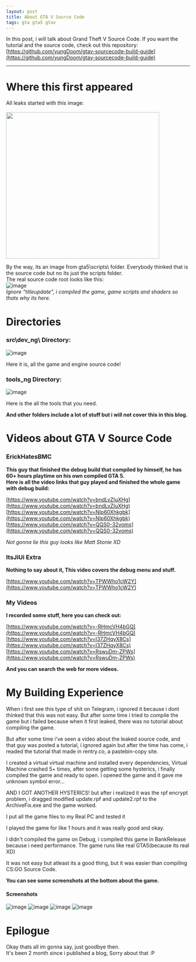 ```yaml
---
layout: post
title: About GTA V Source Code
tags: gta gta5 gtav
---
```


In this post, i will talk about Grand Theft V Source Code.
If you want the tutorial and the source code, check out this repository: [https://github.com/yungDoom/gtav-sourcecode-build-guide](https://github.com/yungDoom/gtav-sourcecode-build-guide)

---

# Where this first appeared

All leaks started with this image:<br><br>
<img src="https://github.com/yungDoom/yungDoom.github.io/assets/146978592/69f05d2b-65a7-4344-985f-79a8c6cee96d" width="420" height="400">

By the way, its an image from gta5\scripts\ folder. Everybody thinked that is the source code but no its just the scripts folder.<br>
The real source code root looks like this:<br>
![image](https://github.com/yungDoom/yungDoom.github.io/assets/146978592/0b44bf4c-596a-44e8-b6c0-51f4947cda87)<br>
*Ignore "titleupdate", i compiled the game, game scripts and shaders so thats why its here.*

# Directories

### src\dev_ng\ Directory:
![image](https://github.com/yungDoom/yungDoom.github.io/assets/146978592/506402e3-a700-4642-a6bf-b438704dfec8)

Here it is, all the game and engine source code!

### tools_ng Directory:
![image](https://github.com/yungDoom/yungDoom.github.io/assets/146978592/de1163c4-76fd-4e12-aeb9-4e7400345bc2)

Here is the all the tools that you need. 

**And other folders include a lot of stuff but i will not cover this in this blog.**

# Videos about GTA V Source Code

### ErickHatesBMC

**This guy that finished the debug build that compiled by himself, he has 60+ hours playtime on his own compiled GTA 5.<br>
Here is all the video links that guy played and finished the whole game with debug build:**

[https://www.youtube.com/watch?v=bndLvZIuXHg](https://www.youtube.com/watch?v=bndLvZIuXHg)<br>
[https://www.youtube.com/watch?v=Nlp60Xhkgbk](https://www.youtube.com/watch?v=Nlp60Xhkgbk)<br>
[https://www.youtube.com/watch?v=QQS0-32voms](https://www.youtube.com/watch?v=QQS0-32voms)

*Not gonna lie this guy looks like Matt Stonie XD*

### ItsJiUi Extra

**Nothing to say about it, This video covers the debug menu and stuff.**

[https://www.youtube.com/watch?v=TPWWho1cW2Y](https://www.youtube.com/watch?v=TPWWho1cW2Y)

### My Videos

**I recorded some stuff, here you can check out:**

[https://www.youtube.com/watch?v=-RHmcVH4bGQ](https://www.youtube.com/watch?v=-RHmcVH4bGQ)<br>
[https://www.youtube.com/watch?v=I37ZHqyX8Cs](https://www.youtube.com/watch?v=I37ZHqyX8Cs)<br>
[https://www.youtube.com/watch?v=RswuDm-ZPWs](https://www.youtube.com/watch?v=RswuDm-ZPWs)

**And you can search the web for more videos.**

# My Building Experience

When i first see this type of shit on Telegram, i ignored it because i dont thinked that this was not easy. But after some time i tried to compile the game but i failed because when it first leaked, there was no tutorial about compiling the game.

But after some time i've seen a video about the leaked source code, and that guy was posted a tutorial, i ignored again but after the time has come, i readed the tutorial that made in rentry.co, a pastebin-copy site.

I created a virtual virtual machine and installed every dependencies, Virtual Machine crashed 5+ times, after some getting some hysterics, i finally compiled the game and ready to open. I opened the game and it gave me unknown symbol error...

AND I GOT ANOTHER HYSTERICS! but after i realized it was the rpf encrypt problem, i dragged modified update.rpf and update2.rpf to the ArchiveFix.exe and the game worked.

I put all the game files to my Real PC and tested it

I played the game for like 1 hours and it was really good and okay.

I didn't compiled the game on Debug, i compiled this game in BankRelease because i need performance. The game runs like real GTA5(because its real XD)

It was not easy but atleast its a good thing, but it was easier than compiling CS:GO Source Code.

**You can see some screenshots at the bottom about the game.**

#### Screenshots
![image](https://github.com/yungDoom/gtav-sourcecode-build-guide/assets/146978592/bbda2dd9-eb61-482b-a55b-02496440b643)
![image](https://github.com/yungDoom/gtav-sourcecode-build-guide/assets/146978592/6441d5d0-6393-41a1-80c1-f1afe8b03119)
![image](https://github.com/yungDoom/gtav-sourcecode-build-guide/assets/146978592/c17a2097-13db-49e0-ba4d-b86cec4c74bc)
![image](https://github.com/yungDoom/gtav-sourcecode-build-guide/assets/146978592/d4ad19d4-b1ce-49f8-a653-b16b70227c93)

# Epilogue

Okay thats all im gonna say, just goodbye then.<br>
It's been 2 month since i published a blog, Sorry about that :P 
